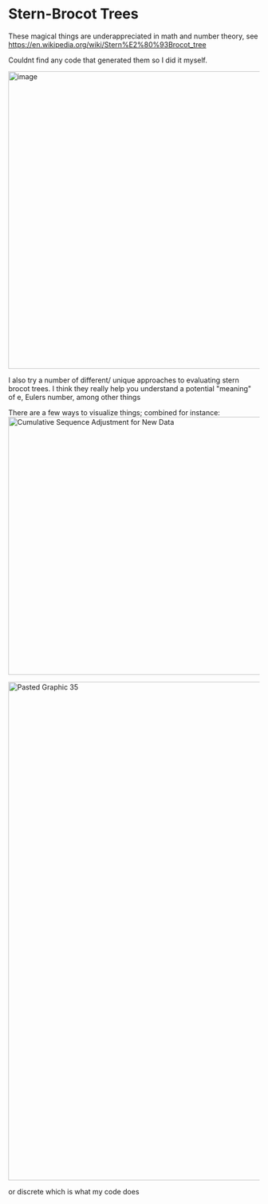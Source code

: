 # Stern-Brocot Trees
These magical things are underappreciated in math and number theory, see https://en.wikipedia.org/wiki/Stern%E2%80%93Brocot_tree

Couldnt find any code that generated them so I did it myself. 

<img width="595" alt="image" src="https://github.com/jconorgrogan/Stern-Brocot-Tree-exploration/assets/130090573/f1792db8-00e5-48d2-8128-ff6b51cabfda">


I also try a number of different/ unique approaches to evaluating stern brocot trees. I think they really help you understand a potential "meaning" of e, Eulers number, among other things 


There are a few ways to visualize things; combined for instance:
<img width="516" alt="Cumulative Sequence Adjustment for New Data" src="https://github.com/jconorgrogan/SternBrocotship-/assets/130090573/0990978d-c681-4f87-be1b-116ff7541da7">


<img width="997" alt="Pasted Graphic 35" src="https://github.com/jconorgrogan/SternBrocotship-/assets/130090573/ddab1ec6-fd0b-4542-809d-7fd0541ed48d">

or discrete which is what my code does
